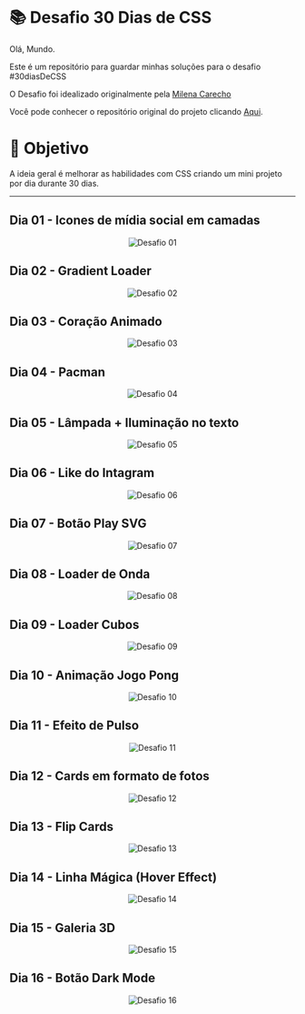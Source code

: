 # 📚 Desafio 30 Dias de CSS
Olá, Mundo.

Este é um repositório para guardar minhas soluções
para o desafio #30diasDeCSS

O Desafio foi idealizado originalmente pela [Milena Carecho](https://github.com/MilenaCarecho/) 

Você pode conhecer o repositório original do projeto clicando [Aqui](https://github.com/MilenaCarecho/30diasDeCSS).

# 🚀 Objetivo
A ideia geral é melhorar as habilidades com CSS criando um mini projeto por dia durante 30 dias. 

<hr />

## Dia 01 - Icones de mídia social em camadas
<div style="text-align:center">
<img src="./assets/gifs/01.gif" alt="Desafio 01">
</div>

## Dia 02 - Gradient Loader
<div style="text-align:center">
<img src="./assets/gifs/02.gif" alt="Desafio 02">
</div>

## Dia 03 - Coração Animado
<div style="text-align:center">
<img src="./assets/gifs/03.gif" alt="Desafio 03">
</div>

## Dia 04 - Pacman
<div style="text-align:center">
<img src="./assets/gifs/04.gif" alt="Desafio 04">
</div>

## Dia 05 - Lâmpada + Iluminação no texto
<div style="text-align:center">
<img src="./assets/gifs/05.gif" alt="Desafio 05">
</div>

## Dia 06 - Like do Intagram
<div style="text-align:center">
<img src="./assets/gifs/06.gif" alt="Desafio 06">
</div>

## Dia 07 - Botão Play SVG
<div style="text-align:center">
<img src="./assets/gifs/07.gif" alt="Desafio 07">
</div>

## Dia 08 - Loader de Onda
<div style="text-align:center">
<img src="./assets/gifs/08.gif" alt="Desafio 08">
</div>

## Dia 09 - Loader Cubos
<div style="text-align:center">
<img src="./assets/gifs/09.gif" alt="Desafio 09">
</div>

## Dia 10 - Animação Jogo Pong
<div style="text-align:center">
<img src="./assets/gifs/10.gif" alt="Desafio 10">
</div>

## Dia 11 - Efeito de Pulso
<div style="text-align:center">
<img src="./assets/gifs/11.gif" alt="Desafio 11">
</div>

## Dia 12 - Cards em formato de fotos
<div style="text-align:center">
<img src="./assets/gifs/12.gif" alt="Desafio 12">
</div>

## Dia 13 - Flip Cards
<div style="text-align:center">
<img src="./assets/gifs/13.gif" alt="Desafio 13">
</div>

## Dia 14 - Linha Mágica (Hover Effect)
<div style="text-align:center">
<img src="./assets/gifs/14.gif" alt="Desafio 14">
</div>

## Dia 15 - Galeria 3D
<div style="text-align:center">
<img src="./assets/gifs/15.gif" alt="Desafio 15">
</div>

## Dia 16 - Botão Dark Mode
<div style="text-align:center">
<img src="./assets/gifs/16.gif" alt="Desafio 16">
</div>